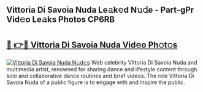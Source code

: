 ## Vittoria Di Savoia Nuda Le𝚊k𝚎d N𝚞𝚍e - Part-gPr Vid𝚎o Le𝚊ks Photos CP6RB

# <h2><a href="http://fbexog.evod.top/?m=Vittoria+Di+Savoia+Nuda">🔗 👉🔴 Vittoria Di Savoia Nuda Vid𝚎o Ph𝚘t𝚘s</a></h2>

[![Vittoria Di Savoia Nuda N𝚞d𝚎s](https://i.imgur.com/8V9OHl7.gif)](http://fbexog.evod.top/?m=Vittoria+Di+Savoia+Nuda)
Web celebrity Vittoria Di Savoia Nuda and multimedia artist, renowned for sharing dance and lifestyle content through solo and collaborative dance routines and brief videos. The role Vittoria Di Savoia Nuda of a public figure is to engage with and inspire the public. 
